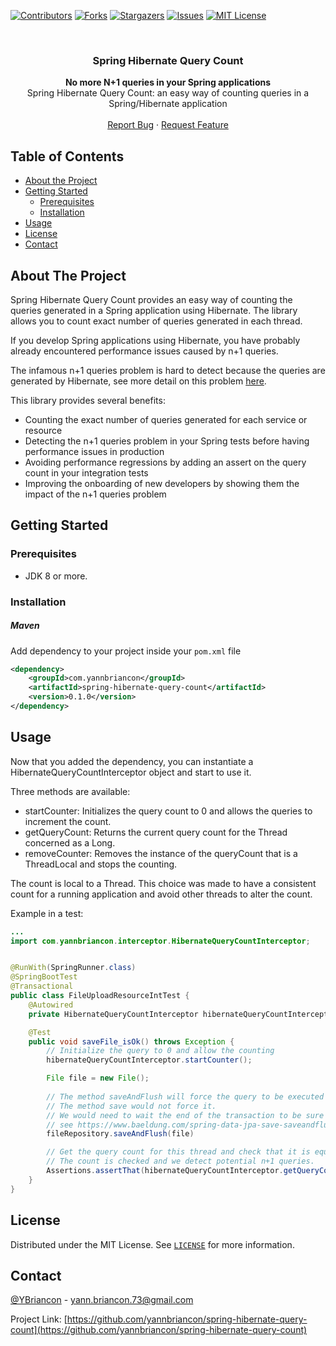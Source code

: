 <!-- PROJECT SHIELDS -->
<!--
*** I'm using markdown "reference style" links for readability.
*** Reference links are enclosed in brackets [ ] instead of parentheses ( ).
*** See the bottom of this document for the declaration of the reference variables
*** for contributors-url, forks-url, etc. This is an optional, concise syntax you may use.
*** https://www.markdownguide.org/basic-syntax/#reference-style-links
-->
[![Contributors][contributors-shield]][contributors-url]
[![Forks][forks-shield]][forks-url]
[![Stargazers][stars-shield]][stars-url]
[![Issues][issues-shield]][issues-url]
[![MIT License][license-shield]][license-url]


<!-- PROJECT LOGO -->
<br />
<p align="center">

  <h3 align="center">Spring Hibernate Query Count</h3>

  <p align="center">
    <b>No more N+1 queries in your Spring applications</b>
    <br />
    Spring Hibernate Query Count: an easy way of counting queries in a Spring/Hibernate application 
    <br />
    <br />
    <a href="https://github.com/yannbriancon/spring-hibernate-query-count/issues">Report Bug</a>
    ·
    <a href="https://github.com/yannbriancon/spring-hibernate-query-count/issues">Request Feature</a>
  </p>
</p>



<!-- TABLE OF CONTENTS -->
## Table of Contents

* [About the Project](#about-the-project)
* [Getting Started](#getting-started)
  * [Prerequisites](#prerequisites)
  * [Installation](#installation)
* [Usage](#usage)
* [License](#license)
* [Contact](#contact)



<!-- ABOUT THE PROJECT -->
## About The Project
    
Spring Hibernate Query Count provides an easy way of counting the queries generated in a Spring application using 
Hibernate. The library allows you to count exact number of queries generated in each thread.

If you develop Spring applications using Hibernate, you have probably already encountered performance issues caused by n+1 queries.

The infamous n+1 queries problem is hard to detect because the queries are generated by Hibernate, see more detail on this problem [here](https://medium.com/@mansoor_ali/hibernate-n-1-queries-problem-8a926b69f618).

This library provides several benefits:

* Counting the exact number of queries generated for each service or resource
* Detecting the n+1 queries problem in your Spring tests before having performance issues in production
* Avoiding performance regressions by adding an assert on the query count in your integration tests
* Improving the onboarding of new developers by showing them the impact of the n+1 queries problem



<!-- GETTING STARTED -->
## Getting Started

### Prerequisites

* JDK 8 or more.  

### Installation
##### Maven

Add dependency to your project inside your `pom.xml` file
```xml
<dependency>
    <groupId>com.yannbriancon</groupId>
    <artifactId>spring-hibernate-query-count</artifactId>
    <version>0.1.0</version>
</dependency>
```


<!-- USAGE -->
## Usage

Now that you added the dependency, you can instantiate a HibernateQueryCountInterceptor object and start to use it.

Three methods are available:
* startCounter: Initializes the query count to 0 and allows the queries to increment the count.
* getQueryCount: Returns the current query count for the Thread concerned as a Long.
* removeCounter: Removes the instance of the queryCount that is a ThreadLocal<Long> and stops the counting.

The count is local to a Thread. This choice was made to have a consistent count for a running application and avoid other threads to alter the count.

Example in a test:

```java
...
import com.yannbriancon.interceptor.HibernateQueryCountInterceptor;


@RunWith(SpringRunner.class)
@SpringBootTest
@Transactional
public class FileUploadResourceIntTest {
    @Autowired
    private HibernateQueryCountInterceptor hibernateQueryCountInterceptor;

    @Test
    public void saveFile_isOk() throws Exception {
        // Initialize the query to 0 and allow the counting
        hibernateQueryCountInterceptor.startCounter();

        File file = new File();
        
        // The method saveAndFlush will force the query to be executed directly and trigger the count incrementation.
        // The method save would not force it.
        // We would need to wait the end of the transaction to be sure the query has been executed and the count updated.
        // see https://www.baeldung.com/spring-data-jpa-save-saveandflush for more details.
        fileRepository.saveAndFlush(file)

        // Get the query count for this thread and check that it is equal to 1.
        // The count is checked and we detect potential n+1 queries.
        Assertions.assertThat(hibernateQueryCountInterceptor.getQueryCount()).isEqualTo(1);
    }
}
```



<!-- LICENSE -->
## License

Distributed under the MIT License. See [`LICENSE`][license-url] for more information.



<!-- CONTACT -->
## Contact

[@YBriancon](https://twitter.com/YBriancon) - yann.briancon.73@gmail.com

Project Link: [https://github.com/yannbriancon/spring-hibernate-query-count](https://github.com/yannbriancon/spring-hibernate-query-count)


<!-- MARKDOWN LINKS & IMAGES -->
<!-- https://www.markdownguide.org/basic-syntax/#reference-style-links -->
[contributors-shield]: https://img.shields.io/github/contributors/yannbriancon/spring-hibernate-query-count.svg?style=flat-square
[contributors-url]: https://github.com/yannbriancon/spring-hibernate-query-count/graphs/contributors
[forks-shield]: https://img.shields.io/github/forks/yannbriancon/spring-hibernate-query-count.svg?style=flat-square
[forks-url]: https://github.com/yannbriancon/spring-hibernate-query-count/network/members
[stars-shield]: https://img.shields.io/github/stars/yannbriancon/spring-hibernate-query-count.svg?style=flat-square
[stars-url]: https://github.com/yannbriancon/spring-hibernate-query-count/stargazers
[issues-shield]: https://img.shields.io/github/issues/yannbriancon/spring-hibernate-query-count.svg?style=flat-square
[issues-url]: https://github.com/yannbriancon/spring-hibernate-query-count/issues
[license-shield]: https://img.shields.io/github/license/yannbriancon/spring-hibernate-query-count.svg?style=flat-square
[license-url]: https://github.com/yannbriancon/spring-hibernate-query-count/blob/master/LICENSE
